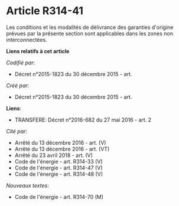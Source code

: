 # Article R314-41

Les conditions et les modalités de délivrance des garanties d'origine prévues par la présente section sont applicables dans
les zones non interconnectées.

**Liens relatifs à cet article**

_Codifié par_:

  - Décret n°2015-1823 du 30 décembre 2015 - art.

_Créé par_:

  - Décret n°2015-1823 du 30 décembre 2015 - art.

**Liens**:

  - TRANSFERE: Décret n°2016-682 du 27 mai 2016 - art. 2

_Cité par_:

  - Arrêté du 13 décembre 2016 - art. (V)
  - Arrêté du 13 décembre 2016 - art. (VT)
  - Arrêté du 23 avril 2018 - art. (V)
  - Code de l'énergie - art. R314-33 (V)
  - Code de l'énergie - art. R314-47 (V)
  - Code de l'énergie - art. R314-48 (V)

_Nouveaux textes_:

  - Code de l'énergie - art. R314-70 (M)
